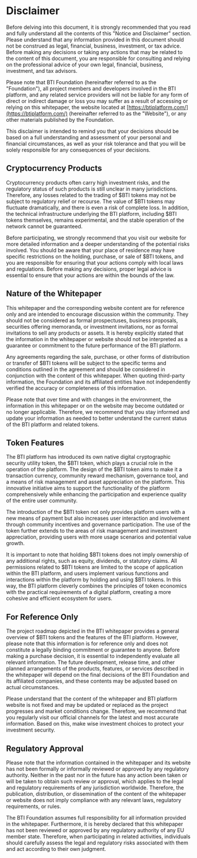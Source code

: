 # Disclaimer

Before delving into this document, it is strongly recommended that you read and fully understand all the contents of this "Notice and Disclaimer" section. Please understand that any information provided in this document should not be construed as legal, financial, business, investment, or tax advice. Before making any decisions or taking any actions that may be related to the content of this document, you are responsible for consulting and relying on the professional advice of your own legal, financial, business, investment, and tax advisors.

Please note that BTI Foundation (hereinafter referred to as the "Foundation"), all project members and developers involved in the BTI platform, and any related service providers will not be liable for any form of direct or indirect damage or loss you may suffer as a result of accessing or relying on this whitepaper, the website located at [https://btiplatform.com/](https://btiplatform.com/) (hereinafter referred to as the "Website"), or any other materials published by the Foundation.

This disclaimer is intended to remind you that your decisions should be based on a full understanding and assessment of your personal and financial circumstances, as well as your risk tolerance and that you will be solely responsible for any consequences of your decisions.

## Cryptocurrency Products

Cryptocurrency products often carry high investment risks, and the regulatory status of such products is still unclear in many jurisdictions. Therefore, any losses related to the trading of $BTI tokens may not be subject to regulatory relief or recourse. The value of $BTI tokens may fluctuate dramatically, and there is even a risk of complete loss. In addition, the technical infrastructure underlying the BTI platform, including $BTI tokens themselves, remains experimental, and the stable operation of the network cannot be guaranteed.

Before participating, we strongly recommend that you visit our website for more detailed information and a deeper understanding of the potential risks involved. You should be aware that your place of residence may have specific restrictions on the holding, purchase, or sale of $BTI tokens, and you are responsible for ensuring that your actions comply with local laws and regulations. Before making any decisions, proper legal advice is essential to ensure that your actions are within the bounds of the law.

## Nature of the Whitepaper

This whitepaper and the corresponding website content are for reference only and are intended to encourage discussion within the community. They should not be considered as formal prospectuses, business proposals, securities offering memoranda, or investment invitations, nor as formal invitations to sell any products or assets. It is hereby explicitly stated that the information in the whitepaper or website should not be interpreted as a guarantee or commitment to the future performance of the BTI platform.

Any agreements regarding the sale, purchase, or other forms of distribution or transfer of $BTI tokens will be subject to the specific terms and conditions outlined in the agreement and should be considered in conjunction with the content of this whitepaper. When quoting third-party information, the Foundation and its affiliated entities have not independently verified the accuracy or completeness of this information.

Please note that over time and with changes in the environment, the information in this whitepaper or on the website may become outdated or no longer applicable. Therefore, we recommend that you stay informed and update your information as needed to better understand the current status of the BTI platform and related tokens.

## Token Features

The BTI platform has introduced its own native digital cryptographic security utility token, the $BTI token, which plays a crucial role in the operation of the platform. The design of the $BTI token aims to make it a transaction currency, community reward mechanism, governance tool, and a means of risk management and asset appreciation on the platform. This innovative initiative aims to support the functionality of the platform comprehensively while enhancing the participation and experience quality of the entire user community.

The introduction of the $BTI token not only provides platform users with a new means of payment but also increases user interaction and involvement through community incentives and governance participation. The use of the token further extends to the areas of risk management and investment appreciation, providing users with more usage scenarios and potential value growth.

It is important to note that holding $BTI tokens does not imply ownership of any additional rights, such as equity, dividends, or statutory claims. All permissions related to $BTI tokens are limited to the scope of application within the BTI platform, and users implement various functions and interactions within the platform by holding and using $BTI tokens. In this way, the BTI platform cleverly combines the principles of token economics with the practical requirements of a digital platform, creating a more cohesive and efficient ecosystem for users.

## For Reference Only

The project roadmap depicted in the BTI whitepaper provides a general overview of $BTI tokens and the features of the BTI platform. However, please note that this information is for reference only and does not constitute a legally binding commitment or guarantee to anyone. Before making a purchase decision, it is essential to independently evaluate all relevant information. The future development, release time, and other planned arrangements of the products, features, or services described in the whitepaper will depend on the final decisions of the BTI Foundation and its affiliated companies, and these contents may be adjusted based on actual circumstances.

Please understand that the content of the whitepaper and BTI platform website is not fixed and may be updated or replaced as the project progresses and market conditions change. Therefore, we recommend that you regularly visit our official channels for the latest and most accurate information. Based on this, make wise investment choices to protect your investment security.

## Regulatory Approval

Please note that the information contained in the whitepaper and its website has not been formally or informally reviewed or approved by any regulatory authority. Neither in the past nor in the future has any action been taken or will be taken to obtain such review or approval, which applies to the legal and regulatory requirements of any jurisdiction worldwide. Therefore, the publication, distribution, or dissemination of the content of the whitepaper or website does not imply compliance with any relevant laws, regulatory requirements, or rules.

The BTI Foundation assumes full responsibility for all information provided in the whitepaper. Furthermore, it is hereby declared that this whitepaper has not been reviewed or approved by any regulatory authority of any EU member state. Therefore, when participating in related activities, individuals should carefully assess the legal and regulatory risks associated with them and act according to their own judgment.